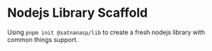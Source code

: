 # Nodejs Library Scaffold

Using `pnpm init @satnanasp/lib` to create a fresh nodejs library with common things support.
